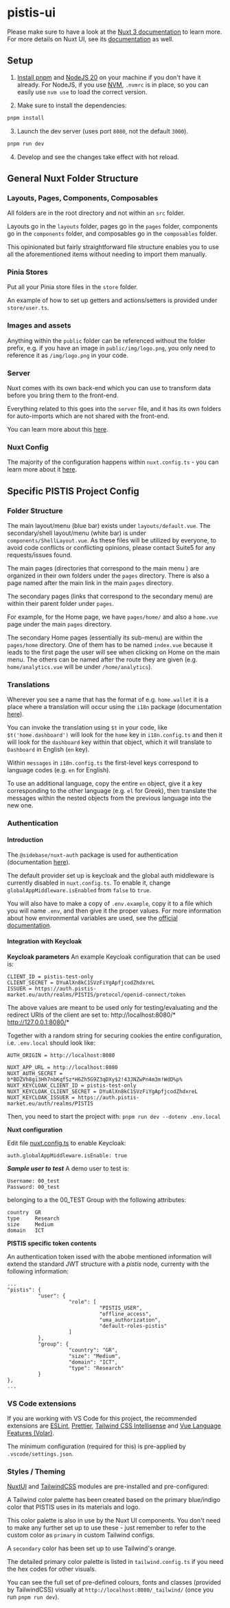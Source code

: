 # pistis-ui

Please make sure to have a look at the [Nuxt 3 documentation](https://nuxt.com/docs/getting-started/introduction) to learn more.
For more details on Nuxt UI, see its [documentation](https://ui.nuxt.com/getting-started) as well.

## Setup

1. [Install pnpm](https://pnpm.io/installation) and [NodeJS 20](https://nodejs.org/en/download) on your machine if you don't have it already. For NodeJS, if you use [NVM](https://github.com/nvm-sh/nvm), `.nvmrc` is in place, so you can easily use `nvm use` to load the correct version.

2. Make sure to install the dependencies:

```bash
pnpm install
```

3. Launch the dev server (uses port `8080`, not the default `3000`).

```bash
pnpm run dev
```

4. Develop and see the changes take effect with hot reload.

## General Nuxt Folder Structure

### Layouts, Pages, Components, Composables

All folders are in the root directory and not within an `src` folder.

Layouts go in the `layouts` folder, pages go in the `pages` folder, components go in the `components` folder, and composables go in the `composables` folder.

This opinionated but fairly straightforward file structure enables you to use all the aforementioned items without needing to import them manually.

### Pinia Stores

Put all your Pinia store files in the `store` folder.

An example of how to set up getters and actions/setters is provided under `store/user.ts`.

### Images and assets

Anything within the `public` folder can be referenced without the folder prefix, e.g. if you have an image in `public/img/logo.png`, you only need to reference it as `/img/logo.png` in your code.

### Server

Nuxt comes with its own back-end which you can use to transform data before you bring them to the front-end.

Everything related to this goes into the `server` file, and it has its own folders for auto-imports which are not shared with the front-end.

You can learn more about this [here](https://nuxt.com/docs/guide/directory-structure/server).

### Nuxt Config

The majority of the configuration happens within `nuxt.config.ts` - you can learn more about it [here](https://nuxt.com/docs/guide/directory-structure/nuxt.config).

## Specific PISTIS Project Config

### Folder Structure

The main layout/menu (blue bar) exists under `layouts/default.vue`.
The secondary/shell layout/menu (white bar) is under `components/ShellLayout.vue`.
As these files will be utilized by everyone, to avoid code conflicts or conflicting opinions, please contact Suite5 for any requests/issues found.

The main pages (directories that correspond to the main menu
) are organized in their own folders under the `pages` directory. There is also a page named after the main link in the main `pages` directory.

The secondary pages (links that correspond to the secondary menu) are within their parent folder under `pages`.

For example, for the Home page, we have `pages/home/` and also a `home.vue` page under the main `pages` directory.

The secondary Home pages (essentially its sub-menu) are within the `pages/home` directory. One of them has to be named `index.vue` because it leads to the first page the user will see when clicking on Home on the main menu. The others can be named after the route they are given (e.g. `home/analytics.vue` will be under `/home/analytics`).

### Translations

Wherever you see a name that has the format of e.g. `home.wallet` it is a place where a translation will occur using the `i18n` package (documentation [here](https://i18n.nuxtjs.org/)).

You can invoke the translation using `$t` in your code, like `$t('home.dashboard')` will look for the `home` key in `i18n.config.ts` and then it will look for the `dashboard` key within that object, which it will translate to `Dashboard` in English (`en` key).

Within `messages` in `i18n.config.ts` the first-level keys correspond to language codes (e.g. `en` for English).

To use an additional language, copy the entire `en` object, give it a key corresponding to the other language (e.g. `el` for Greek), then translate the messages within the nested objects from the previous language into the new one.

### Authentication

#### Introduction

The `@sidebase/nuxt-auth` package is used for authentication (documentation [here](https://sidebase.io/nuxt-auth/getting-started)).

The default provider set up is keycloak and the global auth middleware is currently disabled in `nuxt.config.ts`.
To enable it, change `globalAppMiddleware.isEnabled` from `false` to `true`.

You will also have to make a copy of `.env.example`, copy it to a file which you will name `.env`, and then give it the proper values. For more information about how environmental variables are used, see the [official documentation](https://nuxt.com/docs/guide/directory-structure/env).

#### Integration with Keycloak

**Keycloak parameters**
An example Keycloak configuration that can be used is:
```
CLIENT_ID = pistis-test-only
CLIENT_SECRET = DYuAlXn8kC1SVzFiYgApfjcodZhdxreL
ISSUER = https://auth.pistis-market.eu/auth/realms/PISTIS/protocol/openid-connect/token
```
The above values are meant to be used only for testing/evaluating and the redirect URIs of the client are set to: http://localhost:8080/* http://127.0.0.1:8080/*

Together with a random string for securing cookies the entire configuration, i.e. `.env.local` should look like:
```
AUTH_ORIGIN = http://localhost:8080

NUXT_APP_URL = http://localhost:8080
NUXT_AUTH_SECRET = b*BDZVh8gi3Hh7nbKqfSz*H6Zh5G9Z3qDXy$2!43JNZwPn4m3m!WdD%p%
NUXT_KEYCLOAK_CLIENT_ID = pistis-test-only
NUXT_KEYCLOAK_CLIENT_SECRET = DYuAlXn8kC1SVzFiYgApfjcodZhdxreL
NUXT_KEYCLOAK_ISSUER = https://auth.pistis-market.eu/auth/realms/PISTIS
```

Then, you need to start the project with: `pnpm run dev --dotenv .env.local`

**Nuxt configuration**

Edit file [nuxt.config.ts](nuxt.config.ts) to enable Keycloak:
```
auth.globalAppMiddleware.isEnable: true
```

***Sample user to test***
A demo user to test is:
```
Username: 00_test
Password: 00_test
```
belonging to a the 00_TEST Group with the following attributes:
```
country  GR
type     Research
size     Medium
domain   ICT
```

**PISTIS specific token contents**

An authentication token issed with the abobe mentioned information will extend the standard JWT structure with a _pistis_ node, currenty with the following information:
```
...
"pistis": {
          "user": {
                    "role": [
                              "PISTIS_USER",
                              "offline_access",
                              "uma_authorization",
                              "default-roles-pistis"
                    ]
          },
          "group": {
                    "country": "GR",
                    "size": "Medium",
                    "domain": "ICT",
                    "type": "Research"
          }
},
...

```


### VS Code extensions

If you are working with VS Code for this project, the recommended extensions are [ESLint](https://marketplace.visualstudio.com/items?itemName=dbaeumer.vscode-eslint), [Prettier](https://marketplace.visualstudio.com/items?itemName=esbenp.prettier-vscode), [Tailwind CSS Intellisense](https://marketplace.visualstudio.com/items?itemName=bradlc.vscode-tailwindcss) and [Vue Language Features (Volar)](https://marketplace.visualstudio.com/items?itemName=Vue.volar).

The minimum configuration (required for this) is pre-applied by `.vscode/settings.json`.

### Styles / Theming

[NuxtUI](https://ui.nuxt.com) and [TailwindCSS](https://tailwindcss.com) modules are pre-installed and pre-configured:

A Tailwind color palette has been created based on the primary blue/indigo color that PISTIS uses in its materials and logo.

This color palette is also in use by the Nuxt UI components. You don't need to make any further set up to use these - just remember to refer to the custom color as `primary` in custom Tailwind configs.

A `secondary` color has been set up to use Tailwind's orange.

The detailed primary color palette is listed in `tailwind.config.ts` if you need the hex codes for other visuals.

You can see the full set of pre-defined colours, fonts and classes (provided by TailwindCSS) visually at `http://localhost:8080/_tailwind/` (once you run `pnpm run dev`).
